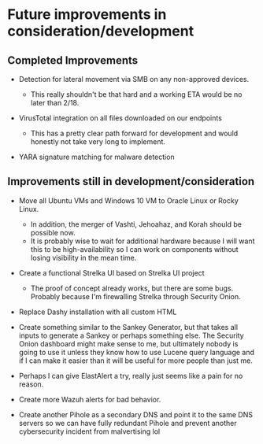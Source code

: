 # Future improvements in consideration/development

## Completed Improvements

* Detection for lateral movement via SMB on any non-approved devices.
  * This really shouldn't be that hard and a working ETA would be no later than 2/18.

* VirusTotal integration on all files downloaded on our endpoints
  * This has a pretty clear path forward for development and would honestly not take very long to implement.

* YARA signature matching for malware detection

## Improvements still in development/consideration

* Move all Ubuntu VMs and Windows 10 VM to Oracle Linux or Rocky Linux.
  * In addition, the merger of Vashti, Jehoahaz, and Korah should be possible now.
  * It is probably wise to wait for additional hardware because I will want this to be high-availability so I can work on components without losing visibility in the mean time.

* Create a functional Strelka UI based on Strelka UI project
  * The proof of concept already works, but there are some bugs. Probably because I'm firewalling Strelka through Security Onion.
 
* Replace Dashy installation with all custom HTML

* Create something similar to the Sankey Generator, but that takes all inputs to generate a Sankey or perhaps something else. The Security Onion dashboard might make sense to me, but ultimately nobody is going to use it unless they know how to use Lucene query language and if I can make it easier than it will be useful for more people than just me.

* Perhaps I can give ElastAlert a try, really just seems like a pain for no reason.

* Create more Wazuh alerts for bad behavior.

* Create another Pihole as a secondary DNS and point it to the same DNS servers so we can have fully redundant Pihole and prevent another cybersecurity incident from malvertising lol
